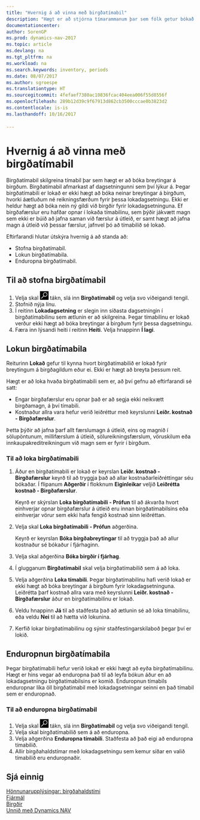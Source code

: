 ```yaml
---
title: "Hvernig á að vinna með birgðatímabil"
description: "Hægt er að stjórna tímarammanum þar sem fólk getur bókað breytingar á birgðum með því að skilgreina birgðatímabil."
documentationcenter: 
author: SorenGP
ms.prod: dynamics-nav-2017
ms.topic: article
ms.devlang: na
ms.tgt_pltfrm: na
ms.workload: na
ms.search.keywords: inventory, periods
ms.date: 08/07/2017
ms.author: sgroespe
ms.translationtype: HT
ms.sourcegitcommit: 4fefaef7380ac10836fcac404eea006f55d8556f
ms.openlocfilehash: 289b12d39c9f67913d862cb3500cccae0b3823d2
ms.contentlocale: is-is
ms.lasthandoff: 10/16/2017

---
```

# <a name="how-to-work-with-inventory-periods"></a>Hvernig á að vinna með birgðatímabil
Birgðatímabil skilgreina tímabil þar sem hægt er að bóka breytingar á birgðum. Birgðatímabil afmarkast af dagsetningunni sem því lýkur á. Þegar birgðatímabili er lokað er ekki hægt að bóka neinar breytingar á birgðum, hvorki áætluðum né reikningsfærðum fyrir þessa lokadagsetningu. Ekki er heldur hægt að bóka nein ný gildi við birgðir fyrir lokadagsetninguna. Ef birgðafærslur eru hafðar opnar í lokaða tímabilinu, sem þýðir jákvætt magn sem ekki er búið að jafna saman við færslur á útleið, er samt hægt að jafna magn á útleið við þessar færslur, jafnvel þó að tímabilið sé lokað.  

Eftirfarandi hlutar útskýra hvernig á að standa að:  

* Stofna birgðatímabil.  
* Lokun birgðatímabila.  
* Enduropna birgðatímabil.  

## <a name="to-create-an-inventory-period"></a>Til að stofna birgðatímabil  
1. Velja skal ![Leit að síðu eða skýrslu](media/ui-search/search_small.png "Leit að síðu eða skýrslu táknið") tákn, slá inn **Birgðatímabil** og velja svo viðeigandi tengil.  
2. Stofnið nýja línu.  
3. Í reitinn **Lokadagsetning** er slegin inn síðasta dagsetningin í birgðatímabilinu sem ætlunin er að skilgreina. Þegar tímabilinu er lokað verður ekki hægt að bóka breytingar á birgðum fyrir þessa dagsetningu.  
4. Færa inn lýsandi heiti í reitinn **Heiti**. Velja hnappinn **Í lagi**.  

## <a name="closing-inventory-periods"></a>Lokun birgðatímabila  
Reiturinn **Lokað** gefur til kynna hvort birgðatímabilið er lokað fyrir breytingum á birgðagildum eður ei. Ekki er hægt að breyta þessum reit.  

Hægt er að loka hvaða birgðatímabili sem er, að því gefnu að eftirfarandi sé satt:  

* Engar birgðafærslur eru opnar það er að segja ekki neikvætt birgðamagn, á því tímabili.  
* Kostnaður allra vara hefur verið leiðréttur með keyrslunni **Leiðr. kostnað - Birgðafærslur**.  

Þetta þýðir að jafna þarf allt færslumagn á útleið, eins og magnið í sölupöntunum, millifærslum á útleið, sölureikningsfærslum, vöruskilum eða innkaupakreditreikningum við magn sem er fyrir í birgðum.  

### <a name="to-close-an-inventory-period"></a>Til að loka birgðatímabili  
1. Áður en birgðatímabili er lokað er keyrslan **Leiðr. kostnað - Birgðafærslur** keyrð til að tryggja það að allar kostnaðarleiðréttingar séu bókaðar. Í flipanum **Aðgerðir** í flokknum **Eiginleikar** veljið **Leiðrétta kostnað - Birgðafærslur**.  

     Keyrð er skýrslan **Loka birgðatímabili - Prófun** til að ákvarða hvort einhverjar opnar birgðafærslur á útleið eru innan birgðatímabilsins eða einhverjar vörur sem ekki hafa fengið kostnað sinn leiðréttan.  
2. Velja skal **Loka birgðatímabili - Prófun** aðgerðina.  

     Keyrð er keyrslan **Bóka birgðabreytingar** til að tryggja það að allur kostnaður sé bókaður í fjárhaginn.  
3. Velja skal aðgerðina **Bóka birgðir í fjárhag**.  
4. Í glugganum **Birgðatímabil** skal velja birgðatímabilið sem á að loka.  
5. Velja aðgerðina **Loka tímabili**. Þegar birgðatímabilinu hafi verið lokað er ekki hægt að bóka breytingar á birgðum fyrir lokadagsetninguna. Leiðrétta þarf kostnað allra vara með keyrslunni **Leiðr. kostnað - Birgðafærslur** áður en birgðatímabilinu er lokað.  
6. Veldu hnappinn **Já** til að staðfesta það að ætlunin sé að loka tímabilinu, eða veldu **Nei** til að hætta við lokunina.  
7. Kerfið lokar birgðatímabilinu og sýnir staðfestingarskilaboð þegar því er lokið.  

## <a name="reopening-inventory-periods"></a>Enduropnun birgðatímabila  
Þegar birgðatímabili hefur verið lokað er ekki hægt að eyða birgðatímabilinu. Hægt er hins vegar að enduropna það til að leyfa bókun áður en að lokadagsetningu birgðatímabilsins er komið. Enduropnun tímabils enduropnar líka öll birgðatímabil með lokadagsetningar seinni en það tímabil sem er enduropnað.  

### <a name="to-reopen-an-inventory-period"></a>Til að enduropna birgðatímabil  
1. Velja skal ![Leit að síðu eða skýrslu](media/ui-search/search_small.png "Leit að síðu eða skýrslu táknið") tákn, slá inn **Birgðatímabil** og velja svo viðeigandi tengil.  
2. Velja skal birgðatímabilið sem á að enduropna.  
3. Velja aðgerðina **Enduropna tímabili**. Staðfesta að það eigi að enduropna tímabilið.  
4. Allir birgðahaldstímar með lokadagsetningu sem kemur síðar en valið tímabilið eru enduropnaðir.  

## <a name="see-also"></a>Sjá einnig  
[Hönnunarupplýsingar: birgðahaldstími](design-details-inventory-periods.md)  
[Fjármál](finance.md)  
[Birgðir](inventory-manage-inventory.md)  
[Unnið með Dynamics NAV](ui-work-product.md)

